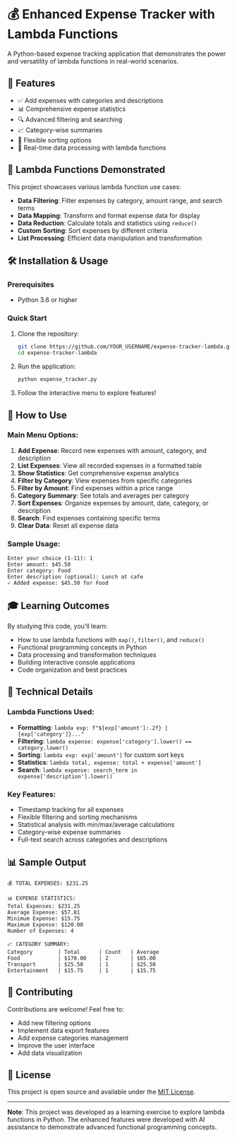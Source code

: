 # 💰 Enhanced Expense Tracker with Lambda Functions

A Python-based expense tracking application that demonstrates the power and versatility of lambda functions in real-world scenarios.

## 🚀 Features

- ✅ Add expenses with categories and descriptions
- 📊 Comprehensive expense statistics
- 🔍 Advanced filtering and searching
- 📈 Category-wise summaries
- 🔄 Flexible sorting options
- 💾 Real-time data processing with lambda functions

## 🎯 Lambda Functions Demonstrated

This project showcases various lambda function use cases:

- **Data Filtering**: Filter expenses by category, amount range, and search terms
- **Data Mapping**: Transform and format expense data for display
- **Data Reduction**: Calculate totals and statistics using `reduce()`
- **Custom Sorting**: Sort expenses by different criteria
- **List Processing**: Efficient data manipulation and transformation

## 🛠️ Installation & Usage

### Prerequisites
- Python 3.6 or higher

### Quick Start
1. Clone the repository:
   ```bash
   git clone https://github.com/YOUR_USERNAME/expense-tracker-lambda.git
   cd expense-tracker-lambda
   ```

2. Run the application:
   ```bash
   python expense_tracker.py
   ```

3. Follow the interactive menu to explore features!

## 📖 How to Use

### Main Menu Options:
1. **Add Expense**: Record new expenses with amount, category, and description
2. **List Expenses**: View all recorded expenses in a formatted table
3. **Show Statistics**: Get comprehensive expense analytics
4. **Filter by Category**: View expenses from specific categories
5. **Filter by Amount**: Find expenses within a price range
6. **Category Summary**: See totals and averages per category
7. **Sort Expenses**: Organize expenses by amount, date, category, or description
8. **Search**: Find expenses containing specific terms
9. **Clear Data**: Reset all expense data

### Sample Usage:
```
Enter your choice (1-11): 1
Enter amount: $45.50
Enter category: Food
Enter description (optional): Lunch at cafe
✓ Added expense: $45.50 for Food
```

## 🎓 Learning Outcomes

By studying this code, you'll learn:
- How to use lambda functions with `map()`, `filter()`, and `reduce()`
- Functional programming concepts in Python
- Data processing and transformation techniques
- Building interactive console applications
- Code organization and best practices

## 🔧 Technical Details

### Lambda Functions Used:
- **Formatting**: `lambda exp: f"${exp['amount']:.2f} | {exp['category']}..."`
- **Filtering**: `lambda expense: expense['category'].lower() == category.lower()`
- **Sorting**: `lambda exp: exp['amount']` for custom sort keys
- **Statistics**: `lambda total, expense: total + expense['amount']`
- **Search**: `lambda expense: search_term in expense['description'].lower()`

### Key Features:
- Timestamp tracking for all expenses
- Flexible filtering and sorting mechanisms
- Statistical analysis with min/max/average calculations
- Category-wise expense summaries
- Full-text search across categories and descriptions

## 📊 Sample Output

```
💰 TOTAL EXPENSES: $231.25

📊 EXPENSE STATISTICS:
Total Expenses: $231.25
Average Expense: $57.81
Minimum Expense: $15.75
Maximum Expense: $120.00
Number of Expenses: 4

📈 CATEGORY SUMMARY:
Category        | Total      | Count   | Average
Food            | $170.00    | 2       | $85.00
Transport       | $25.50     | 1       | $25.50
Entertainment   | $15.75     | 1       | $15.75
```

## 🤝 Contributing

Contributions are welcome! Feel free to:
- Add new filtering options
- Implement data export features
- Add expense categories management
- Improve the user interface
- Add data visualization

## 📝 License

This project is open source and available under the [MIT License](LICENSE).



---

**Note**: This project was developed as a learning exercise to explore lambda functions in Python. The enhanced features were developed with AI assistance to demonstrate advanced functional programming concepts.
